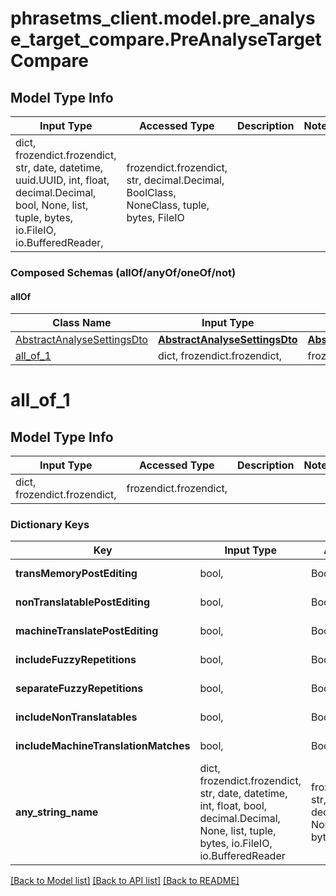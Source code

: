 # phrasetms_client.model.pre_analyse_target_compare.PreAnalyseTargetCompare

## Model Type Info

| Input Type                                                                                                                                              | Accessed Type                                                                           | Description | Notes |
| ------------------------------------------------------------------------------------------------------------------------------------------------------- | --------------------------------------------------------------------------------------- | ----------- | ----- |
| dict, frozendict.frozendict, str, date, datetime, uuid.UUID, int, float, decimal.Decimal, bool, None, list, tuple, bytes, io.FileIO, io.BufferedReader, | frozendict.frozendict, str, decimal.Decimal, BoolClass, NoneClass, tuple, bytes, FileIO |             |

### Composed Schemas (allOf/anyOf/oneOf/not)

#### allOf

| Class Name                                                  | Input Type                                                      | Accessed Type                                                   | Description | Notes |
| ----------------------------------------------------------- | --------------------------------------------------------------- | --------------------------------------------------------------- | ----------- | ----- |
| [AbstractAnalyseSettingsDto](AbstractAnalyseSettingsDto.md) | [**AbstractAnalyseSettingsDto**](AbstractAnalyseSettingsDto.md) | [**AbstractAnalyseSettingsDto**](AbstractAnalyseSettingsDto.md) |             |
| [all_of_1](#all_of_1)                                       | dict, frozendict.frozendict,                                    | frozendict.frozendict,                                          |             |

# all_of_1

## Model Type Info

| Input Type                   | Accessed Type          | Description | Notes |
| ---------------------------- | ---------------------- | ----------- | ----- |
| dict, frozendict.frozendict, | frozendict.frozendict, |             |

### Dictionary Keys

| Key                                  | Input Type                                                                                                                                  | Accessed Type                                                                           | Description                                                        | Notes      |
| ------------------------------------ | ------------------------------------------------------------------------------------------------------------------------------------------- | --------------------------------------------------------------------------------------- | ------------------------------------------------------------------ | ---------- |
| **transMemoryPostEditing**           | bool,                                                                                                                                       | BoolClass,                                                                              | Default: false                                                     | [optional] |
| **nonTranslatablePostEditing**       | bool,                                                                                                                                       | BoolClass,                                                                              | Default: false                                                     | [optional] |
| **machineTranslatePostEditing**      | bool,                                                                                                                                       | BoolClass,                                                                              | Default: false                                                     | [optional] |
| **includeFuzzyRepetitions**          | bool,                                                                                                                                       | BoolClass,                                                                              | Default: false                                                     | [optional] |
| **separateFuzzyRepetitions**         | bool,                                                                                                                                       | BoolClass,                                                                              | Default: false                                                     | [optional] |
| **includeNonTranslatables**          | bool,                                                                                                                                       | BoolClass,                                                                              | Default: false                                                     | [optional] |
| **includeMachineTranslationMatches** | bool,                                                                                                                                       | BoolClass,                                                                              | Default: false                                                     | [optional] |
| **any_string_name**                  | dict, frozendict.frozendict, str, date, datetime, int, float, bool, decimal.Decimal, None, list, tuple, bytes, io.FileIO, io.BufferedReader | frozendict.frozendict, str, BoolClass, decimal.Decimal, NoneClass, tuple, bytes, FileIO | any string name can be used but the value must be the correct type | [optional] |

[[Back to Model list]](../../README.md#documentation-for-models) [[Back to API list]](../../README.md#documentation-for-api-endpoints) [[Back to README]](../../README.md)
